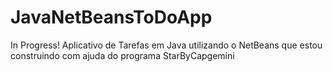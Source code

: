 # JavaNetBeansToDoApp
In Progress!
Aplicativo de Tarefas em Java utilizando o NetBeans que estou construindo com ajuda do programa StarByCapgemini
